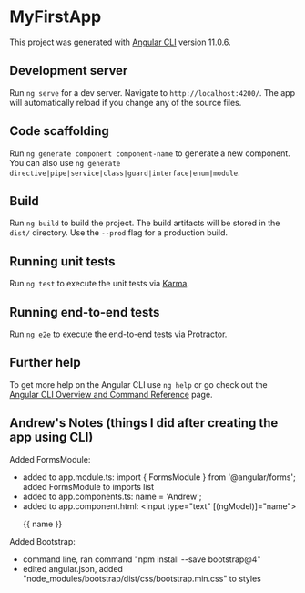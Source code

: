 # MyFirstApp

This project was generated with [Angular CLI](https://github.com/angular/angular-cli) version 11.0.6.

## Development server

Run `ng serve` for a dev server. Navigate to `http://localhost:4200/`. The app will automatically reload if you change any of the source files.

## Code scaffolding

Run `ng generate component component-name` to generate a new component. You can also use `ng generate directive|pipe|service|class|guard|interface|enum|module`.

## Build

Run `ng build` to build the project. The build artifacts will be stored in the `dist/` directory. Use the `--prod` flag for a production build.

## Running unit tests

Run `ng test` to execute the unit tests via [Karma](https://karma-runner.github.io).

## Running end-to-end tests

Run `ng e2e` to execute the end-to-end tests via [Protractor](http://www.protractortest.org/).

## Further help

To get more help on the Angular CLI use `ng help` or go check out the [Angular CLI Overview and Command Reference](https://angular.io/cli) page.

## Andrew's Notes (things I did after creating the app using CLI)

Added FormsModule:
 - added to app.module.ts:
    import { FormsModule } from '@angular/forms';
    added FormsModule to imports list
 - added to app.components.ts:
    name = 'Andrew';
 - added to app.component.html:
    <input type="text" [(ngModel)]="name">
    <p>{{ name }}</p>

Added Bootstrap:
 - command line, ran command "npm install --save bootstrap@4"
 - edited angular.json, added "node_modules/bootstrap/dist/css/bootstrap.min.css" to styles